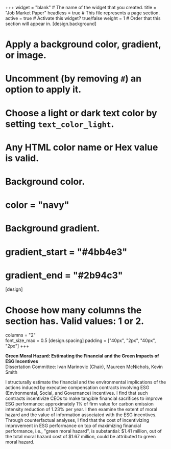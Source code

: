 +++
widget = "blank"  # The name of the widget that you created.
title = "Job Market Paper"
headless = true  # This file represents a page section.
active = true  # Activate this widget? true/false
weight = 1  # Order that this section will appear in.
[design.background]
  # Apply a background color, gradient, or image.
  #   Uncomment (by removing `#`) an option to apply it.
  #   Choose a light or dark text color by setting `text_color_light`.
  #   Any HTML color name or Hex value is valid.

  # Background color.
  # color = "navy"
  
  # Background gradient.
  # gradient_start = "#4bb4e3"
  # gradient_end = "#2b94c3"
[design]
  # Choose how many columns the section has. Valid values: 1 or 2.
  columns = "2"  
  font_size_max = 0.5
[design.spacing]
  padding = ["40px", "2px", "40px", "2px"]
+++

**Green Moral Hazard: Estimating the Financial and the Green Impacts of ESG Incentives**  
Dissertation Committee: Ivan Marinovic (Chair), Maureen McNichols, Kevin Smith    

I structurally estimate the financial and the environmental implications of the actions induced by executive compensation contracts involving ESG (Environmental, Social, and Governance) incentives. I find that such contracts incentivize CEOs to make tangible financial sacrifices to improve ESG performance: approximately 1% of firm value for carbon emission intensity reduction of 1.23% per year. I then examine the extent of moral hazard and the value of information associated with the ESG incentives. Through counterfactual analyses, I find that the cost of incentivizing improvement in ESG performance on top of maximizing financial performance, i.e., "green moral hazard", is substantial: $1.41 million, out of the total moral hazard cost of $1.67 million, could be attributed to green moral hazard. 
